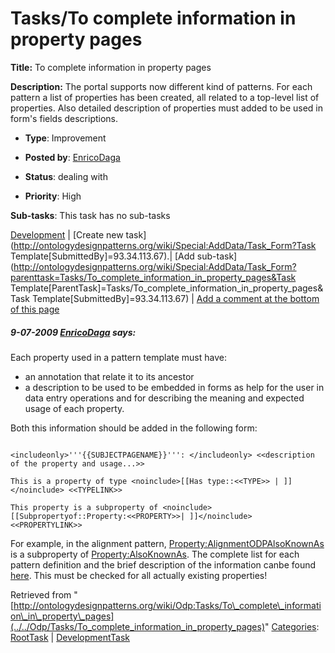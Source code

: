 #  Tasks/To complete information in property pages


__Title:__ To complete information in property pages


__Description:__ The portal supports now different kind of patterns. For each pattern a list of properties has been created, all related to a top-level list of properties. Also detailed description of properties must added to be used in form's fields descriptions. 


  





* __Type__: Improvement
* __Posted by__: [EnricoDaga](../../User/EnricoDaga "User:EnricoDaga")
* __Status__: dealing with


* __Priority__: High




__Sub-tasks__:
This task has no sub-tasks




[Development](../../Odp/Development "Odp:Development") | [Create new task](http://ontologydesignpatterns.org/wiki/Special:AddData/Task_Form?Task Template[SubmittedBy]=93.34.113.67).| [Add sub-task](http://ontologydesignpatterns.org/wiki/Special:AddData/Task_Form?parenttask=Tasks/To_complete_information_in_property_pages&Task Template[ParentTask]=Tasks/To_complete_information_in_property_pages&Task Template[SubmittedBy]=93.34.113.67) | [Add a comment at the bottom of this page](../index.php@title=Odp%253AAdd_comment&target=Odp%253ATasks%252F../../Odp/Tasks/To_complete_information_in_property_pages#New_comment "http://ontologydesignpatterns.org/wiki/index.php?title=Odp:Add_comment&target=Odp:Tasks/To_complete_information_in_property_pages#New_comment")
#####  9-07-2009 [EnricoDaga](../../User/EnricoDaga "User:EnricoDaga") says:


Each property used in a pattern template must have:



* an annotation that relate it to its ancestor
* a description to be used to be embedded in forms as help for the user in data entry operations and for describing the meaning and expected usage of each property.


Both this information should be added in the following form:




```

<includeonly>'''{{SUBJECTPAGENAME}}''': </includeonly> <<description of the property and usage...>>

This is a property of type <noinclude>[[Has type::<<TYPE>> | ]]</noinclude> <<TYPELINK>>

This property is a subproperty of <noinclude>[[Subpropertyof::Property:<<PROPERTY>>| ]]</noinclude> <<PROPERTYLINK>>

```

For example, in the alignment pattern, [Property:AlignmentODPAlsoKnownAs](../../Property/AlignmentODPAlsoKnownAs "Property:AlignmentODPAlsoKnownAs") is a subproperty of [Property:AlsoKnownAs](../../Property/AlsoKnownAs "Property:AlsoKnownAs"). 
The complete list for each pattern definition and the brief description of the information canbe found [here](http://ontologydesignpatterns.org/wiki/index.php?title=Special:Upload&wpDestFile=ODPChanges2009-06.doc "ODPChanges2009-06.doc").
This must be checked for all actually existing properties!


  



  






Retrieved from "[http://ontologydesignpatterns.org/wiki/Odp:Tasks/To\_complete\_information\_in\_property\_pages](../../Odp/Tasks/To_complete_information_in_property_pages)"
 [Categories](http://ontologydesignpatterns.org/wiki/Special:Categories "Special:Categories"): [RootTask](../../Category/RootTask "Category:RootTask") | [DevelopmentTask](../../Category/DevelopmentTask "Category:DevelopmentTask")